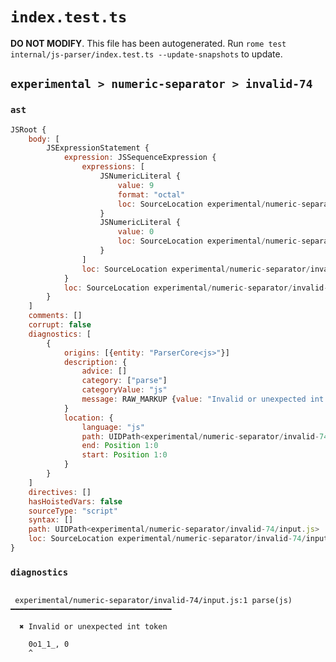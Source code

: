# `index.test.ts`

**DO NOT MODIFY**. This file has been autogenerated. Run `rome test internal/js-parser/index.test.ts --update-snapshots` to update.

## `experimental > numeric-separator > invalid-74`

### `ast`

```javascript
JSRoot {
	body: [
		JSExpressionStatement {
			expression: JSSequenceExpression {
				expressions: [
					JSNumericLiteral {
						value: 9
						format: "octal"
						loc: SourceLocation experimental/numeric-separator/invalid-74/input.js 1:0-1:6
					}
					JSNumericLiteral {
						value: 0
						loc: SourceLocation experimental/numeric-separator/invalid-74/input.js 1:8-1:9
					}
				]
				loc: SourceLocation experimental/numeric-separator/invalid-74/input.js 1:0-1:9
			}
			loc: SourceLocation experimental/numeric-separator/invalid-74/input.js 1:0-1:9
		}
	]
	comments: []
	corrupt: false
	diagnostics: [
		{
			origins: [{entity: "ParserCore<js>"}]
			description: {
				advice: []
				category: ["parse"]
				categoryValue: "js"
				message: RAW_MARKUP {value: "Invalid or unexpected int token"}
			}
			location: {
				language: "js"
				path: UIDPath<experimental/numeric-separator/invalid-74/input.js>
				end: Position 1:0
				start: Position 1:0
			}
		}
	]
	directives: []
	hasHoistedVars: false
	sourceType: "script"
	syntax: []
	path: UIDPath<experimental/numeric-separator/invalid-74/input.js>
	loc: SourceLocation experimental/numeric-separator/invalid-74/input.js 1:0-2:0
}
```

### `diagnostics`

```

 experimental/numeric-separator/invalid-74/input.js:1 parse(js) ━━━━━━━━━━━━━━━━━━━━━━━━━━━━━━━━━━━━

  ✖ Invalid or unexpected int token

    0o1_1_, 0
    ^


```
